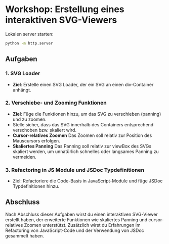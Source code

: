 # Workshop: Erstellung eines interaktiven SVG-Viewers

Lokalen server starten:
```bash
python -m http.server
```

## Aufgaben

### 1. SVG Loader

- **Ziel**: Erstelle einen SVG Loader, der ein SVG an einen div-Container anhängt.

### 2. Verschiebe- und Zooming Funktionen

- **Ziel**: Füge die Funktionen hinzu, um das SVG zu verschieben (panning) und zu zoomen.
- Stelle sicher, dass das SVG innerhalb des Containers entsprechend verschoben bzw. skaliert wird.
- **Cursor-relatives Zoomen** Das Zoomen soll relativ zur Position des Mauscursors erfolgen.
- **Skaliertes Panning** Das Panning soll relativ zur viewBox des SVGs skaliert werden, um unnatürlich schnelles oder langsames Panning zu vermeiden.

### 3. Refactoring in JS Module und JSDoc Typdefinitionen

- Ziel: Refactoriere die Code-Basis in JavaScript-Module und füge JSDoc Typdefinitionen hinzu.

## Abschluss

Nach Abschluss dieser Aufgaben wirst du einen interaktiven SVG-Viewer erstellt haben, der erweiterte Funktionen wie skaliertes Panning und cursor-relatives Zoomen unterstützt. Zusätzlich wirst du Erfahrungen im Refactoring von JavaScript-Code und der Verwendung von JSDoc gesammelt haben.
